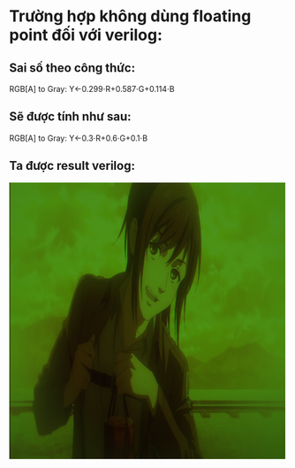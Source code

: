 # Trường hợp không dùng floating point đối với verilog:
## Sai số theo công thức:
RGB[A] to Gray: Y←0.299⋅R+0.587⋅G+0.114⋅B
## Sẽ được tính như sau:
RGB[A] to Gray: Y←0.3⋅R+0.6⋅G+0.1⋅B

## Ta được result verilog:
![Image description](https://github.com/alle99101/Ratatouille/blob/main/Assignment/Week2/IntnoFloatcase/Python/verilogsashatest.PNG)
